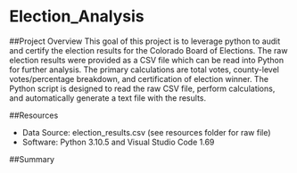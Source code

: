 # Election_Analysis

##Project Overview
This goal of this project is to leverage python to audit and certify the election results for the Colorado Board of Elections. The raw election results were provided as a CSV file which can be read into Python for further analysis. The primary calculations are total votes, county-level votes/percentage breakdown, and certification of election winner. The Python script is designed to read the raw CSV file, perform calculations, and automatically generate a text file with the results. 

##Resources
- Data Source: election_results.csv (see resources folder for raw file)
- Software: Python 3.10.5 and Visual Studio Code 1.69

##Summary
